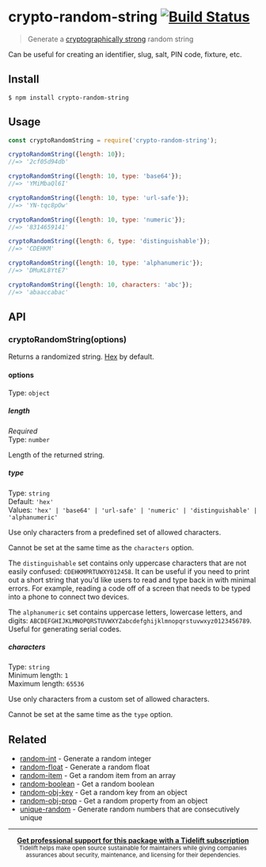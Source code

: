 # crypto-random-string [![Build Status](https://travis-ci.org/sindresorhus/crypto-random-string.svg?branch=master)](https://travis-ci.org/sindresorhus/crypto-random-string)

> Generate a [cryptographically strong](https://en.wikipedia.org/wiki/Strong_cryptography) random string

Can be useful for creating an identifier, slug, salt, PIN code, fixture, etc.

## Install

```
$ npm install crypto-random-string
```

## Usage

```js
const cryptoRandomString = require('crypto-random-string');

cryptoRandomString({length: 10});
//=> '2cf05d94db'

cryptoRandomString({length: 10, type: 'base64'});
//=> 'YMiMbaQl6I'

cryptoRandomString({length: 10, type: 'url-safe'});
//=> 'YN-tqc8pOw'

cryptoRandomString({length: 10, type: 'numeric'});
//=> '8314659141'

cryptoRandomString({length: 6, type: 'distinguishable'});
//=> 'CDEHKM'

cryptoRandomString({length: 10, type: 'alphanumeric'});
//=> 'DMuKL8YtE7'

cryptoRandomString({length: 10, characters: 'abc'});
//=> 'abaaccabac'
```

## API

### cryptoRandomString(options)

Returns a randomized string. [Hex](https://en.wikipedia.org/wiki/Hexadecimal) by default.

#### options

Type: `object`

##### length

*Required*\
Type: `number`

Length of the returned string.

##### type

Type: `string`\
Default: `'hex'`\
Values: `'hex' | 'base64' | 'url-safe' | 'numeric' | 'distinguishable' | 'alphanumeric'`

Use only characters from a predefined set of allowed characters.

Cannot be set at the same time as the `characters` option.

The `distinguishable` set contains only uppercase characters that are not easily confused: `CDEHKMPRTUWXY012458`. It can be useful if you need to print out a short string that you'd like users to read and type back in with minimal errors. For example, reading a code off of a screen that needs to be typed into a phone to connect two devices.

The `alphanumeric` set contains uppercase letters, lowercase letters, and digits: `ABCDEFGHIJKLMNOPQRSTUVWXYZabcdefghijklmnopqrstuvwxyz0123456789`. Useful for generating serial codes.

##### characters

Type: `string`\
Minimum length: `1`\
Maximum length: `65536`

Use only characters from a custom set of allowed characters.

Cannot be set at the same time as the `type` option.

## Related

- [random-int](https://github.com/sindresorhus/random-int) - Generate a random integer
- [random-float](https://github.com/sindresorhus/random-float) - Generate a random float
- [random-item](https://github.com/sindresorhus/random-item) - Get a random item from an array
- [random-boolean](https://github.com/arthurvr/random-boolean) - Get a random boolean
- [random-obj-key](https://github.com/sindresorhus/random-obj-key) - Get a random key from an object
- [random-obj-prop](https://github.com/sindresorhus/random-obj-prop) - Get a random property from an object
- [unique-random](https://github.com/sindresorhus/unique-random) - Generate random numbers that are consecutively unique

---

<div align="center">
	<b>
		<a href="https://tidelift.com/subscription/pkg/npm-crypto-random-string?utm_source=npm-crypto-random-string&utm_medium=referral&utm_campaign=readme">Get professional support for this package with a Tidelift subscription</a>
	</b>
	<br>
	<sub>
		Tidelift helps make open source sustainable for maintainers while giving companies<br>assurances about security, maintenance, and licensing for their dependencies.
	</sub>
</div>
